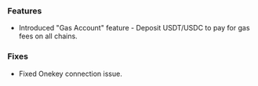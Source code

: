 ### Features

- Introduced "Gas Account" feature - Deposit USDT/USDC to pay for gas fees on all chains.

### Fixes

- Fixed Onekey connection issue.
